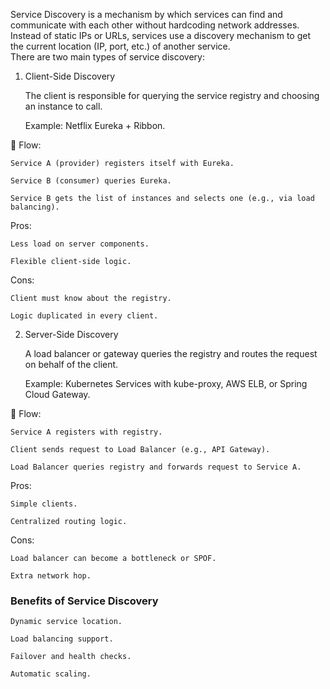 Service Discovery is a mechanism by which services can find and communicate with each other without hardcoding network addresses. Instead of static IPs or URLs, services use a discovery mechanism to get the current location (IP, port, etc.) of another service.  
There are two main types of service discovery:  
1. Client-Side Discovery

    The client is responsible for querying the service registry and choosing an instance to call.

    Example: Netflix Eureka + Ribbon.

🔷 Flow:

    Service A (provider) registers itself with Eureka.

    Service B (consumer) queries Eureka.

    Service B gets the list of instances and selects one (e.g., via load balancing).

Pros:

    Less load on server components.

    Flexible client-side logic.

Cons:

    Client must know about the registry.

    Logic duplicated in every client.

2. Server-Side Discovery

    A load balancer or gateway queries the registry and routes the request on behalf of the client.

    Example: Kubernetes Services with kube-proxy, AWS ELB, or Spring Cloud Gateway.

🔷 Flow:

    Service A registers with registry.

    Client sends request to Load Balancer (e.g., API Gateway).

    Load Balancer queries registry and forwards request to Service A.

Pros:

    Simple clients.

    Centralized routing logic.

Cons:

    Load balancer can become a bottleneck or SPOF.

    Extra network hop.

### Benefits of Service Discovery

    Dynamic service location.

    Load balancing support.

    Failover and health checks.

    Automatic scaling.  


